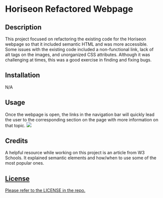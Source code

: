 # Horiseon Refactored Webpage

## Description

This project focused on refactoring the existing code for the Horiseon webpage so that it included semantic HTML and was more accessible. Some issues with the existing code included a non-functional link, lack of alt tags on the images, and unorganized CSS attributes. Although it was challenging at times, this was a good exercise in finding and fixing bugs.

## Installation

N/A

## Usage

Once the webpage is open, the links in the navigation bar will quickly lead the user to the corresponding section on the page with more information on that topic. 
<img src="01-HTML-Git-CSS/02-Challenge/Assets/01-html-css-git-homework-demo.png"/>

## Credits

A helpful resource while working on this project is an article from W3 Schools. It explained semantic elements and how/when to use some of the most popular ones.
<a href="https://www.w3schools.com/html/html5_semantic_elements.asp"> 

## License

Please refer to the LICENSE in the repo.
